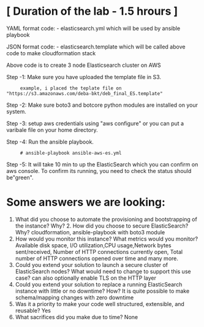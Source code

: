 # [ Duration of the lab - 1.5 hrours ]

YAML format code: - elasticsearch.yml which will be used by ansible playbook

JSON format code: - elasticsearch.template which will be called above code to make cloudformation stack

Above code is to create 3 node Elasticsearch cluster on AWS

Step -1: Make sure you have uploaded the template file in S3.

         example, i placed the teplate file on "https://s3.amazonaws.com/deba-bkt/deb_final_ES.template"
         
Step -2: Make sure boto3 and botcore python modules are installed on your system.

Step -3: setup aws credentials using "aws configure" or you can put a varibale file on your home directory.

Step -4: Run the ansible playbook.

         # ansible-playbook ansible-aws-es.yml
         
Step -5: It will take 10 min to up the ElasticSearch which you can confirm on aws console. To confirm its running, you need to check the status should be"green".



# Some answers we are looking:
1. What did you choose to automate the provisioning and bootstrapping of the instance? Why? 2. How did you choose to secure ElasticSearch? Why?
         cloudformation, ansible-playbook with boto3 module
3. How would you monitor this instance? What metrics would you monitor?
         Available disk space, I/O utilization,CPU usage,Network bytes sent/received, Number of HTTP connections currently open, Total number of HTTP connections opened over time and many more.
4. Could you extend your solution to launch a secure cluster of ElasticSearch nodes? What would need to change to support this use case?
         can also optionally enable TLS on the HTTP layer
5. Could you extend your solution to replace a running ElasticSearch instance with little or no downtime? How?
         It is quite possible to make schema/mapping changes with zero downtime
6. Was it a priority to make your code well structured, extensible, and reusable?
         Yes
7. What sacrifices did you make due to time?
         None

